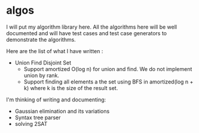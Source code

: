 # algos

I will put my algorithm library here. All the algorithms here will be well documented and will have test cases and test case generators to demonstrate the algorithms.

Here are the list of what I have written :

- Union Find Disjoint Set
  - Support amortized O(log n) for union and find. We do not implement union by rank.
  - Support finding all elements a the set using BFS in amortized(log n + k) where k is the size of the result set.

I'm thinking of writing and documenting:

- Gaussian elimination and its variations
- Syntax tree parser
- solving 2SAT
